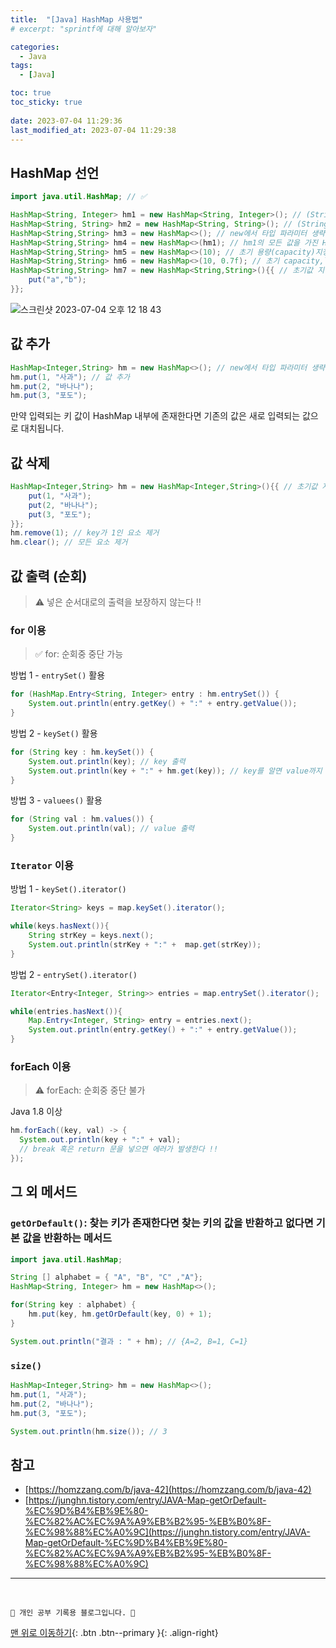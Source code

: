 ```yaml
---
title:  "[Java] HashMap 사용법"
# excerpt: "sprintf에 대해 알아보자"

categories:
  - Java
tags:
  - [Java]

toc: true
toc_sticky: true
 
date: 2023-07-04 11:29:36
last_modified_at: 2023-07-04 11:29:38
---
```



## HashMap 선언
```java
import java.util.HashMap; // ✅

HashMap<String, Integer> hm1 = new HashMap<String, Integer>(); // (String, Integer) 쌍의 HashMap생성
HashMap<String, String> hm2 = new HashMap<String, String>(); // (String, String) 쌍의 HashMap생성
HashMap<String,String> hm3 = new HashMap<>(); // new에서 타입 파라미터 생략가능
HashMap<String,String> hm4 = new HashMap<>(hm1); // hm1의 모든 값을 가진 HashMap생성
HashMap<String,String> hm5 = new HashMap<>(10); // 초기 용량(capacity)지정
HashMap<String,String> hm6 = new HashMap<>(10, 0.7f); // 초기 capacity,load factor지정
HashMap<String,String> hm7 = new HashMap<String,String>(){{ // 초기값 지정
    put("a","b");
}};
```
![스크린샷 2023-07-04 오후 12 18 43](https://github.com/minju412/jenkins-test/assets/59405576/ae5b5424-8072-4868-ab57-46a25c185f0f)

## 값 추가
```java
HashMap<Integer,String> hm = new HashMap<>(); // new에서 타입 파라미터 생략가능
hm.put(1, "사과"); // 값 추가
hm.put(2, "바나나");
hm.put(3, "포도");
```
만약 입력되는 키 값이 HashMap 내부에 존재한다면 기존의 값은 새로 입력되는 값으로 대치됩니다.


## 값 삭제
```java
HashMap<Integer,String> hm = new HashMap<Integer,String>(){{ // 초기값 지정
    put(1, "사과");
    put(2, "바나나");
    put(3, "포도");
}};
hm.remove(1); // key가 1인 요소 제거
hm.clear(); // 모든 요소 제거
```

## 값 출력 (순회)
> ⚠️ 넣은 순서대로의 출력을 보장하지 않는다 !!

### for 이용
> ✅ for: 순회중 중단 가능

방법 1 - `entrySet()` 활용
```java
for (HashMap.Entry<String, Integer> entry : hm.entrySet()) {
    System.out.println(entry.getKey() + ":" + entry.getValue());
}
```

방법 2 - `keySet()` 활용
```java
for (String key : hm.keySet()) {
    System.out.println(key); // key 출력
    System.out.println(key + ":" + hm.get(key)); // key를 알면 value까지 출력 가능
}
```

방법 3 - `valuees()` 활용
```java
for (String val : hm.values()) {
    System.out.println(val); // value 출력
}
```

### `Iterator` 이용
방법 1 - `keySet().iterator()`
```java
Iterator<String> keys = map.keySet().iterator();

while(keys.hasNext()){
	String strKey = keys.next();
	System.out.println(strKey + ":" +  map.get(strKey));
}
```

방법 2 - `entrySet().iterator()`
```java
Iterator<Entry<Integer, String>> entries = map.entrySet().iterator();

while(entries.hasNext()){
    Map.Entry<Integer, String> entry = entries.next();
    System.out.println(entry.getKey() + ":" + entry.getValue());
}
```

### forEach 이용
> ⚠️ forEach: 순회중 중단 불가

Java 1.8 이상
```java
hm.forEach((key, val) -> {
  System.out.println(key + ":" + val);
  // break 혹은 return 문을 넣으면 에러가 발생한다 !!
});
```

## 그 외 메서드
### `getOrDefault()`: 찾는 키가 존재한다면 찾는 키의 값을 반환하고 없다면 기본 값을 반환하는 메서드
```java
import java.util.HashMap;

String [] alphabet = { "A", "B", "C" ,"A"};
HashMap<String, Integer> hm = new HashMap<>();

for(String key : alphabet) {
    hm.put(key, hm.getOrDefault(key, 0) + 1);
}

System.out.println("결과 : " + hm); // {A=2, B=1, C=1}
```

### `size()`
```java
HashMap<Integer,String> hm = new HashMap<>();
hm.put(1, "사과");
hm.put(2, "바나나");
hm.put(3, "포도");

System.out.println(hm.size()); // 3
```


## 참고
- [https://homzzang.com/b/java-42](https://homzzang.com/b/java-42)
- [https://junghn.tistory.com/entry/JAVA-Map-getOrDefault-%EC%9D%B4%EB%9E%80-%EC%82%AC%EC%9A%A9%EB%B2%95-%EB%B0%8F-%EC%98%88%EC%A0%9C](https://junghn.tistory.com/entry/JAVA-Map-getOrDefault-%EC%9D%B4%EB%9E%80-%EC%82%AC%EC%9A%A9%EB%B2%95-%EB%B0%8F-%EC%98%88%EC%A0%9C)


***
<br>


    💛 개인 공부 기록용 블로그입니다. 👻

[맨 위로 이동하기](#){: .btn .btn--primary }{: .align-right}